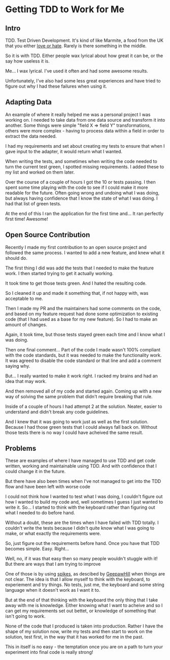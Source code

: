 # Getting TDD to Work for Me

## Intro

TDD. Test Driven Development. It's kind of like Marmite, a food from the UK that you either [love or hate](https://dictionary.cambridge.org/dictionary/english/marmite). Rarely is there something in the middle.

So it is with TDD. Either people wax lyrical about how great it can be, or the say how useless it is.

Me... I wax lyrical. I've used it often and had some awesome results.

Unfortunately, I've also had some less great experiences and have tried to figure out why I had these failures when using it.

## Adapting Data

An example of where it really helped me was a personal project I was working on. I needed to take data from one data source and transform it into another. Some things were simple "field X => field Y" transformations, others were more complex - having to process data within a field in order to extract the data needed.

I had my requirements and set about creating my tests to ensure that when I gave input to the adapter, it would return what I wanted.

When writing the tests, and sometimes when writing the code needed to turn the current test green, I spotted missing requirements. I added these to my list and worked on them later.

Over the course of a couple of hours I got the 10 or tests passing. I then spent some time playing with the code to see if I could make it more readable for the future. Often going wrong and undoing what I was doing, but always having confidence that I know the state of what I was doing. I had that list of green tests.

At the end of this I ran the application for the first time and... It ran perfectly first time! Awesome!

## Open Source Contribution

Recently I made my first contribution to an open source project and followed the same process. I wanted to add a new feature, and knew what it should do.

The first thing I did was add the tests that I needed to make the feature work. I then started trying to get it actually working.

It took time to get those tests green. And I hated the resulting code.

So I cleaned it up and made it something that, if not happy with, was acceptable to me.

Then I made my PR and the maintainers had some comments on the code, and based on my feature request had done some optimization to existing code (that I had used as a base for my new feature). So I had to make an amount of changes.

Again, it took time, but those tests stayed green each time and I know what I was doing.

Then one final comment... Part of the code I made wasn't 100% compliant with the code standards, but it was needed to make the functionality work. It was agreed to disable the code standard or that line and add a comment saying why.

But... I really wanted to make it work right. I racked my brains and had an idea that may work.

And then removed all of my code and started again. Coming up with a new way of solving the same problem that didn't require breaking that rule.

Inside of a couple of hours I had attempt 2 at the solution. Neater, easier to understand and didn't break any code guidelines.

And I knew that it was going to work just as well as the first solution. Because I had those green tests that I could always fall back on. Without those tests there is no way I could have acheived the same result.

## Problems

These are examples of where I have managed to use TDD and get code written, working and maintainable using TDD. And with confidence that I could change it in the future.

But there have also been  times when I've not managed to get into the TDD flow and have been left with worse code

I could not think how I wanted to test what I was doing, I couldn't figure out how I wanted to build my code and, well sometimes I guess I just wanted to write it. So... I started to think with the keyboard rather than figuring out what I needed to do before hand.

Without a doubt, these are the times when I have failed with TDD totally. I couldn't write the tests because I didn't quite know what I was going to make, or what exactly the requirements were.

So, just figure out the requirements before hand. Once you have that TDD becomes simple. Easy. Right...

Well, no, if it was that easy then so many people wouldn't stuggle with it! But there are ways that I am trying to improve

One of those is by using [spikes](https://www.geepawhill.org/2020/06/02/an-intro-to-spikes/), as descibed by [GeepawHill](https://twitter.com/geepawhill) when things are not clear. The idea is that I allow myself to think with the keyboard, to experiement and try things. No tests, just me, the keyboard and some string language when it doesn't work as I want it to.

But at the end of that thinking with the keyboard the only thing that I take away with me is knowledge. Either knowing what I want to acheive and so I can get my requirements set out bettet, or knowledge of something that isn't going to work.

None of the code that I produced is taken into production. Rather I have the shape of my solution now, write my tests and then start to work on the solution, test first, in the way that it has worked for me in the past.

This in itself is no easy - the temptation once you are on a path to turn your experiment into final code is really strong!